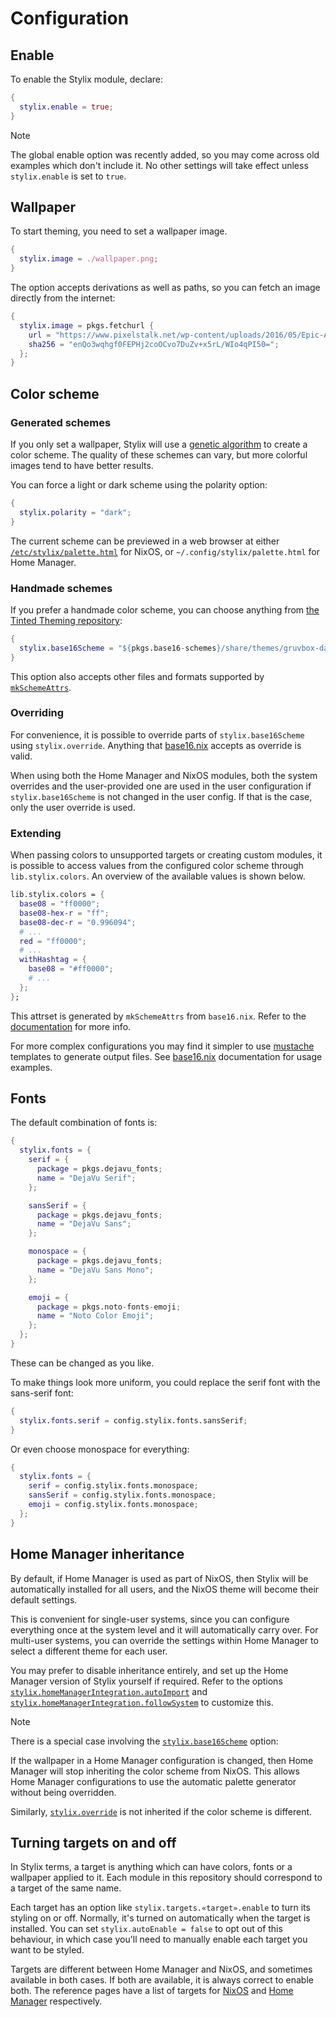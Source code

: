 # Configuration

## Enable

To enable the Stylix module, declare:

```nix
{
  stylix.enable = true;
}
```

> [!NOTE]
>
> The global enable option was recently added, so you may come across old
> examples which don't include it. No other settings will take effect unless
> `stylix.enable` is set to `true`.

## Wallpaper

To start theming, you need to set a wallpaper image.

```nix
{
  stylix.image = ./wallpaper.png;
}
```

The option accepts derivations as well as paths, so you can fetch an image
directly from the internet:

```nix
{
  stylix.image = pkgs.fetchurl {
    url = "https://www.pixelstalk.net/wp-content/uploads/2016/05/Epic-Anime-Awesome-Wallpapers.jpg";
    sha256 = "enQo3wqhgf0FEPHj2coOCvo7DuZv+x5rL/WIo4qPI50=";
  };
}
```

## Color scheme

### Generated schemes

If you only set a wallpaper, Stylix will use a
[genetic algorithm](https://en.wikipedia.org/wiki/Genetic_algorithm)
to create a color scheme. The quality of these schemes can vary, but more
colorful images tend to have better results.

You can force a light or dark scheme using the polarity option:

```nix
{
  stylix.polarity = "dark";
}
```

The current scheme can be previewed in a web browser at either
[`/etc/stylix/palette.html`](file:///etc/stylix/palette.html) for NixOS, or
`~/.config/stylix/palette.html` for Home Manager.

### Handmade schemes

If you prefer a handmade color scheme, you can choose anything from
[the Tinted Theming repository](https://github.com/tinted-theming/base16-schemes):

```nix
{
  stylix.base16Scheme = "${pkgs.base16-schemes}/share/themes/gruvbox-dark-hard.yaml";
}
```

This option also accepts other files and formats supported by
[`mkSchemeAttrs`](https://github.com/SenchoPens/base16.nix/blob/main/DOCUMENTATION.md#mkschemeattrs).

### Overriding

For convenience, it is possible to override parts of `stylix.base16Scheme` using
`stylix.override`. Anything that
[base16.nix](https://github.com/SenchoPens/base16.nix) accepts as override is
valid.

When using both the Home Manager and NixOS modules, both the system overrides
and the user-provided one are used in the user configuration if
`stylix.base16Scheme` is not changed in the user config. If that is the case,
only the user override is used.

### Extending

When passing colors to unsupported targets or creating custom modules, it
is possible to access values from the configured color scheme through
`lib.stylix.colors`.
An overview of the available values is shown below.

```nix
lib.stylix.colors = {
  base08 = "ff0000";
  base08-hex-r = "ff";
  base08-dec-r = "0.996094";
  # ...
  red = "ff0000";
  # ...
  withHashtag = {
    base08 = "#ff0000";
    # ...
  };
};
```

This attrset is generated by `mkSchemeAttrs` from `base16.nix`. Refer to the
[documentation](https://github.com/SenchoPens/base16.nix/blob/main/DOCUMENTATION.md#mkschemeattrs)
for more info.

For more complex configurations you may find it simpler to use
[mustache](http://mustache.github.io/) templates to generate output files.
See [base16.nix](https://github.com/SenchoPens/base16.nix) documentation for
usage examples.

## Fonts

The default combination of fonts is:

```nix
{
  stylix.fonts = {
    serif = {
      package = pkgs.dejavu_fonts;
      name = "DejaVu Serif";
    };

    sansSerif = {
      package = pkgs.dejavu_fonts;
      name = "DejaVu Sans";
    };

    monospace = {
      package = pkgs.dejavu_fonts;
      name = "DejaVu Sans Mono";
    };

    emoji = {
      package = pkgs.noto-fonts-emoji;
      name = "Noto Color Emoji";
    };
  };
}
```

These can be changed as you like.

To make things look more uniform, you could replace the serif font with
the sans-serif font:

```nix
{
  stylix.fonts.serif = config.stylix.fonts.sansSerif;
}
```

Or even choose monospace for everything:

```nix
{
  stylix.fonts = {
    serif = config.stylix.fonts.monospace;
    sansSerif = config.stylix.fonts.monospace;
    emoji = config.stylix.fonts.monospace;
  };
}
```

## Home Manager inheritance

By default, if Home Manager is used as part of NixOS, then Stylix will be
automatically installed for all users, and the NixOS theme will become their
default settings.

This is convenient for single-user systems, since you can configure everything
once at the system level and it will automatically carry over. For multi-user
systems, you can override the settings within Home Manager to select a different
theme for each user.

You may prefer to disable inheritance entirely, and set up the Home Manager
version of Stylix yourself if required. Refer to the options
[`stylix.homeManagerIntegration.autoImport`](options/nixos.md#stylixhomemanagerintegrationautoimport)
and
[`stylix.homeManagerIntegration.followSystem`](options/nixos.md#stylixhomemanagerintegrationfollowsystem)
to customize this.

> [!NOTE]
>
> There is a special case involving the
> [`stylix.base16Scheme`](options/nixos.md#stylixbase16scheme)
> option:
> 
> If the wallpaper in a Home Manager configuration is changed, then Home Manager
> will stop inheriting the color scheme from NixOS. This allows Home Manager
> configurations to use the automatic palette generator without being overridden.
>
> Similarly, [`stylix.override`](options/nixos.md#stylixoverride) is not inherited
> if the color scheme is different.

## Turning targets on and off

In Stylix terms, a target is anything which can have colors, fonts or a
wallpaper applied to it. Each module in this repository should correspond to a
target of the same name.

Each target has an option like `stylix.targets.«target».enable` to turn its
styling on or off. Normally, it's turned on automatically when the target is
installed. You can set `stylix.autoEnable = false` to opt out of this
behaviour, in which case you'll need to manually enable each target you want to
be styled.

Targets are different between Home Manager and NixOS, and sometimes available
in both cases. If both are available, it is always correct to enable both.
The reference pages have a list of targets for [NixOS](options/nixos.md) and
[Home Manager](options/hm.md) respectively.
